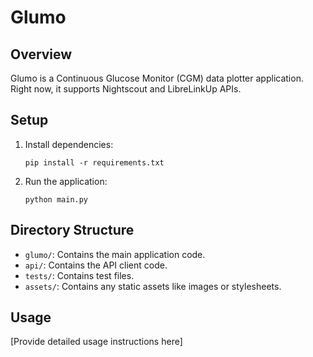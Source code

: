 # Glumo

## Overview

Glumo is a Continuous Glucose Monitor (CGM) data plotter application.
Right now, it supports Nightscout and LibreLinkUp APIs.

## Setup

1. Install dependencies:
    ```
    pip install -r requirements.txt
    ```

2. Run the application:
    ```
    python main.py
    ```

## Directory Structure

- `glumo/`: Contains the main application code.
- `api/`: Contains the API client code.
- `tests/`: Contains test files.
- `assets/`: Contains any static assets like images or stylesheets.

## Usage

[Provide detailed usage instructions here]